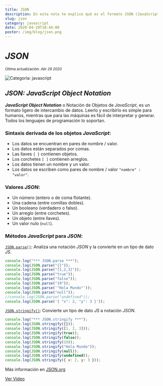 ```yaml
---
title: JSON
description: En esta nota te explico qué es el formato JSON (JavaScript Object Notation)
slug: json
category: javascript
date: 2020-04-29T18:44:00
poster: /img/blog/json.png
---
```


# _JSON_

<small class="date">Última actualización: _Abr 29 2020_</small>

<img class="icon-x5" src="/img/category/javascript.svg" alt="Categoría: javascript" title="Categoría: javascript" loading="lazy">

## _JSON: JavaScript Object Notation_

_**JavaScript Object Notation**_ o Notación de Objetos de _JavaScript_, es un formato ligero de intercambio de datos. Leerlo y escribirlo es simple para humanos, mientras que para las máquinas es fácil de interpretar y generar. Todos los lenguajes de programación lo soportan.

### Sintaxis derivada de los objetos _JavaScript_:

- Los datos se encuentran en pares de nombre / valor.
- Los datos están separados por comas.
- Las llaves `{ }` contienen objetos.
- Los corchetes `[ ]` contienen arreglos.
- Los datos tienen un nombre y un valor.
- Los datos se escriben como pares de nombre / valor `"nombre" : "valor"`.

### Valores _JSON_:

- Un número (entero o de coma flotante).
- Una cadena (entre comillas dobles).
- Un booleano (verdadero o falso).
- Un arreglo (entre corchetes).
- Un objeto (entre llaves).
- Un valor nulo (`null`).

### Métodos _JavaScript_ para _JSON_:

<a href="https://developer.mozilla.org/es/docs/Web/JavaScript/Referencia/Objetos_globales/JSON/parse" target="_blank" rel="noopener">`JSON.parse()`</a>: Analiza una notación _JSON_ y la convierte en un tipo de dato _JS_.

```js
console.log("*** JSON.parse ***");
console.log(JSON.parse("{}"));
console.log(JSON.parse("[1,2,3]"));
console.log(JSON.parse("true"));
console.log(JSON.parse("false"));
console.log(JSON.parse("19"));
console.log(JSON.parse('"Hola Mundo"'));
console.log(JSON.parse("null"));
//console.log(JSON.parse("undefined"));
console.log(JSON.parse('{ "x": 2, "y": 3 }'));
```

<a href="https://developer.mozilla.org/es/docs/Web/JavaScript/Referencia/Objetos_globales/JSON/stringify" target="_blank" rel="noopener">`JSON.stringify()`</a>: Convierte un tipo de dato _JS_ a notación _JSON_.

```js
console.log("*** JSON.stringify ***");
console.log(JSON.stringify({}));
console.log(JSON.stringify([1, 2, 3]));
console.log(JSON.stringify(true));
console.log(JSON.stringify(false));
console.log(JSON.stringify(19));
console.log(JSON.stringify("Hola Mundo"));
console.log(JSON.stringify(null));
console.log(JSON.stringify(undefined));
console.log(JSON.stringify({ x: 2, y: 3 }));
```

Más información en <a href="http://www.json.org/json-es.html" target="_blank" rel="noopener">JSON.org</a>

<a class="btn-pulse" href="https://www.youtube.com/watch?v=d1XijkyZRvM&list=PLvq-jIkSeTUZ6QgYYO3MwG9EMqC-KoLXA" target="_blank" rel="noopener">Ver Video</a>
